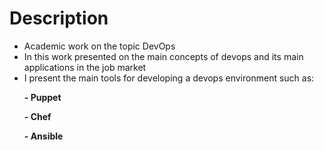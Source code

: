 # Description
- Academic work on the topic DevOps
- In this work presented on the main concepts of devops and its main applications in the job market
- I present the main tools for developing a devops environment such as:
 <b>
<ul> - Puppet </ul> 
<ul> - Chef </ul> 
<ul> - Ansible </ul> 

</b> 
